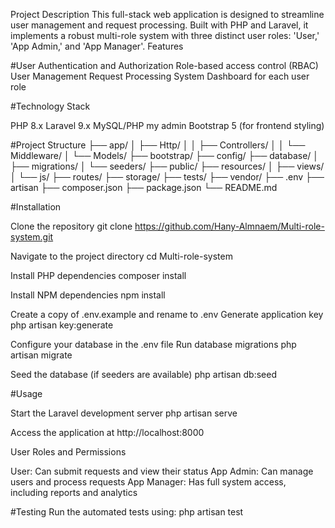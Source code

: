 Project Description
This full-stack web application is designed to streamline user management and request processing. Built with PHP and Laravel, it implements a robust multi-role system with three distinct user roles: 'User,' 'App Admin,' and 'App Manager'.
Features

#User Authentication and Authorization
Role-based access control (RBAC)
User Management
Request Processing System
Dashboard for each user role

#Technology Stack

PHP 8.x
Laravel 9.x
MySQL/PHP my admin
Bootstrap 5 (for frontend styling)

#Project Structure
├── app/
│   ├── Http/
│   │   ├── Controllers/
│   │   └── Middleware/
│   └── Models/
├── bootstrap/
├── config/
├── database/
│   ├── migrations/
│   └── seeders/
├── public/
├── resources/
│   ├── views/
│   └── js/
├── routes/
├── storage/
├── tests/
├── vendor/
├── .env
├── artisan
├── composer.json
├── package.json
└── README.md

#Installation

Clone the repository
git clone https://github.com/Hany-Almnaem/Multi-role-system.git

Navigate to the project directory
cd Multi-role-system

Install PHP dependencies
composer install

Install NPM dependencies
npm install

Create a copy of .env.example and rename to .env
Generate application key
php artisan key:generate

Configure your database in the .env file
Run database migrations
php artisan migrate

Seed the database (if seeders are available)
php artisan db:seed


#Usage

Start the Laravel development server
php artisan serve

Access the application at http://localhost:8000

User Roles and Permissions

User: Can submit requests and view their status
App Admin: Can manage users and process requests
App Manager: Has full system access, including reports and analytics

#Testing
Run the automated tests using:
php artisan test
